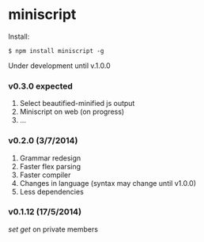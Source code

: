 miniscript
====

Install:
```shell
$ npm install miniscript -g
```

Under development until v.1.0.0

### v0.3.0 expected
1. Select beautified-minified js output
2. Miniscript on web (on progress)
3. ...

### v0.2.0 (3/7/2014)
1. Grammar redesign
2. Faster flex parsing
3. Faster compiler
4. Changes in language (syntax may change until v1.0.0)
5. Less dependencies

### v0.1.12 (17/5/2014)

*set get* on private members
